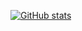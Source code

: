 [![GitHub stats](https://github-readme-stats.vercel.app/api?username=E-Neptune)](https://github.com/E-Neptune)
